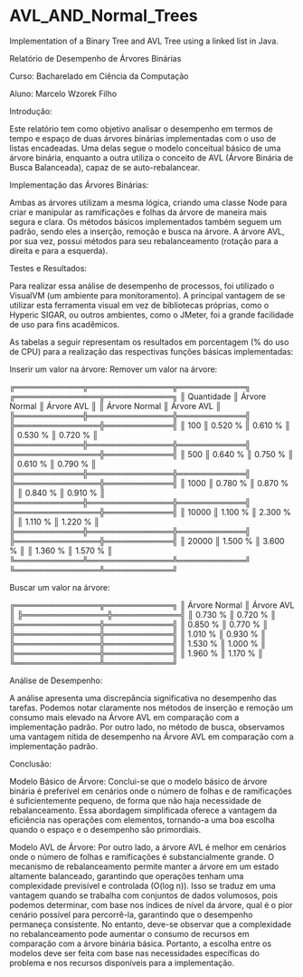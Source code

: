 # AVL_AND_Normal_Trees
Implementation of a Binary Tree and AVL Tree using a linked list in Java.

Relatório de Desempenho de Árvores Binárias

Curso: Bacharelado em Ciência da Computação

Aluno: Marcelo Wzorek Filho

Introdução:

Este relatório tem como objetivo analisar o desempenho em termos de tempo e espaço de duas árvores binárias implementadas 
com o uso de listas encadeadas. Uma delas segue o modelo conceitual básico de uma árvore binária, enquanto a outra utiliza 
o conceito de AVL (Árvore Binária de Busca Balanceada), capaz de se auto-rebalancear.

Implementação das Árvores Binárias:

Ambas as árvores utilizam a mesma lógica, criando uma classe Node para criar e manipular as ramificações e folhas da árvore 
de maneira mais segura e clara. Os métodos básicos implementados também seguem um padrão, sendo eles a inserção, remoção e 
busca na árvore. A árvore AVL, por sua vez, possui métodos para seu rebalanceamento (rotação para a direita e para a esquerda).

Testes e Resultados:

Para realizar essa análise de desempenho de processos, foi utilizado o VisualVM (um ambiente para monitoramento). A principal 
vantagem de se utilizar esta ferramenta visual em vez de bibliotecas próprias, como o Hyperic SIGAR, ou outros ambientes, como o JMeter, 
foi a grande facilidade de uso para fins acadêmicos.

As tabelas a seguir representam os resultados em porcentagem (% do uso de CPU) para a realização das respectivas funções básicas implementadas:

Inserir um valor na árvore:                          Remover um valor na árvore:

╔════════════╦═══════════════╦════════════╗          ╔═══════════════╦════════════╗
║ Quantidade ║ Árvore Normal ║ Árvore AVL ║          ║ Árvore Normal ║ Árvore AVL ║
╠════════════╬═══════════════╬════════════╣          ╠═══════════════╬════════════╣
║ 100        ║ 0.520 %       ║ 0.610 %    ║          ║ 0.530 %       ║ 0.720 %    ║
╠════════════╬═══════════════╬════════════╣          ╠═══════════════╬════════════╣
║ 500        ║ 0.640 %       ║ 0.750 %    ║          ║ 0.610 %       ║ 0.790 %    ║
╠════════════╬═══════════════╬════════════╣          ╠═══════════════╬════════════╣
║ 1000       ║ 0.780 %       ║ 0.870 %    ║          ║ 0.840 %       ║ 0.910 %    ║
╠════════════╬═══════════════╬════════════╣          ╠═══════════════╬════════════╣
║ 10000      ║ 1.100 %       ║ 2.300 %    ║          ║ 1.110 %       ║ 1.220 %    ║
╠════════════╬═══════════════╬════════════╣          ╠═══════════════╬════════════╣
║ 20000      ║ 1.500 %       ║ 3.600 %    ║          ║ 1.360 %       ║ 1.570 %    ║
╚════════════╩═══════════════╩════════════╝          ╚═══════════════╩════════════╝

Buscar um valor na árvore:

╔═══════════════╦════════════╗
║ Árvore Normal ║ Árvore AVL ║
╠═══════════════╬════════════╣
║ 0.730 %       ║ 0.720 %    ║
╠═══════════════╬════════════╣
║ 0.850 %       ║ 0.770 %    ║
╠═══════════════╬════════════╣
║ 1.010 %       ║ 0.930 %    ║
╠═══════════════╬════════════╣
║ 1.530 %       ║ 1.000 %    ║
╠═══════════════╬════════════╣
║ 1.960 %       ║ 1.170 %    ║
╚═══════════════╩════════════╝


Análise de Desempenho:

A análise apresenta uma discrepância significativa no desempenho das tarefas. Podemos notar claramente nos métodos de inserção 
e remoção um consumo mais elevado na Árvore AVL em comparação com a implementação padrão. Por outro lado, no método de busca, 
observamos uma vantagem nítida de desempenho na Árvore AVL em comparação com a implementação padrão.

Conclusão:

Modelo Básico de Árvore:
Conclui-se que o modelo básico de árvore binária é preferível em cenários onde o número de folhas e de ramificações 
é suficientemente pequeno, de forma que não haja necessidade de rebalanceamento. Essa abordagem simplificada oferece a vantagem 
da eficiência nas operações com elementos, tornando-a uma boa escolha quando o espaço e o desempenho são primordiais.

Modelo AVL de Árvore:
Por outro lado, a árvore AVL é melhor em cenários onde o número de folhas e ramificações é substancialmente grande. 
O mecanismo de rebalanceamento permite manter a árvore em um estado altamente balanceado, garantindo que operações 
tenham uma complexidade previsível e controlada (O(log n)). Isso se traduz em uma vantagem quando se trabalha com conjuntos de 
dados volumosos, pois podemos determinar, com base nos índices de nível da árvore, qual é o pior cenário possível para percorrê-la, 
garantindo que o desempenho permaneça consistente. No entanto, deve-se observar que a complexidade no rebalanceamento pode aumentar 
o consumo de recursos em comparação com a árvore binária básica. Portanto, a escolha entre os modelos deve ser feita com base nas 
necessidades específicas do problema e nos recursos disponíveis para a implementação.



